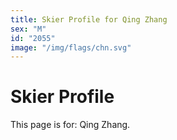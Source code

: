 ```yaml
---
title: Skier Profile for Qing Zhang
sex: "M"
id: "2055"
image: "/img/flags/chn.svg" 
---
```


# Skier Profile

This page is for: Qing Zhang.
    